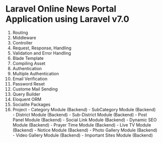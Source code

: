 # Laravel Online News Portal Application using Laravel v7.0
 1. Routing
 2. Middleware
 3. Controller
 4. Request, Response, Handling
 5. Validation and Error Handling
 6. Blade Template
 7. Compiling Asset
 8. Authentication
 9. Multiple Authentication
 10. Email Verification
 11. Password Reset
 12. Custome Mail Sending
 13. Query Builder
 14. Eloquent ORM
 15. Socialite Packages
 16. Project
 	- Category        Module (Backend)
 	- SubCategory     Module (Backend)
 	- District        Module (Backend)
 	- Sub-District    Module (Backend)
 	- Post Panel      Module (Backend)
 	- Social Link     Module (Backend)
 	- Dynamic SEO     Module (Backend)
 	- Prayer Time     Module (Backend)
 	- Live TV         Module (Backend)
 	- Notice	      Module (Backend)
 	- Photo Gallery   Module (Backend)
 	- Video Gallery   Module (Backend) 
 	- Important Sites Module (Backend)
